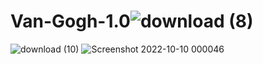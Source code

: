 # Van-Gogh-1.0![download (8)](https://user-images.githubusercontent.com/66905164/194805098-23364ffe-1a02-4e13-b25a-71e6965bae56.png)
![download (10)](https://user-images.githubusercontent.com/66905164/194805373-1c3a56df-56b4-40ba-80fd-6e1465028d34.png)
![Screenshot 2022-10-10 000046](https://user-images.githubusercontent.com/66905164/194805425-e80a9bf9-ecdf-4d3f-8e8b-b5db249e7a8e.png)
